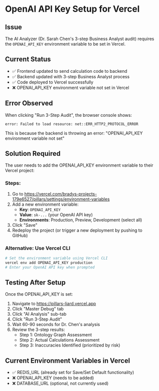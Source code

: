 # OpenAI API Key Setup for Vercel

## Issue
The AI Analyzer (Dr. Sarah Chen's 3-step Business Analyst audit) requires the `OPENAI_API_KEY` environment variable to be set in Vercel.

## Current Status
- ✅ Frontend updated to send calculation code to backend
- ✅ Backend updated with 3-step Business Analyst process
- ✅ Code deployed to Vercel successfully
- ❌ OPENAI_API_KEY environment variable not set in Vercel

## Error Observed
When clicking "Run 3-Step Audit", the browser console shows:
```
error: Failed to load resource: net::ERR_HTTP2_PROTOCOL_ERROR
```

This is because the backend is throwing an error: "OPENAI_API_KEY environment variable not set"

## Solution Required
The user needs to add the OPENAI_API_KEY environment variable to their Vercel project:

### Steps:
1. Go to https://vercel.com/bradys-projects-179e6527/pillars/settings/environment-variables
2. Add a new environment variable:
   - **Key**: `OPENAI_API_KEY`
   - **Value**: `sk-...` (your OpenAI API key)
   - **Environments**: Production, Preview, Development (select all)
3. Click "Save"
4. Redeploy the project (or trigger a new deployment by pushing to GitHub)

### Alternative: Use Vercel CLI
```bash
# Set the environment variable using Vercel CLI
vercel env add OPENAI_API_KEY production
# Enter your OpenAI API key when prompted
```

## Testing After Setup
Once the OPENAI_API_KEY is set:
1. Navigate to https://pillars-liard.vercel.app
2. Click "Master Debug" tab
3. Click "AI Analysis" sub-tab
4. Click "Run 3-Step Audit"
5. Wait 60-90 seconds for Dr. Chen's analysis
6. Review the 3-step results:
   - Step 1: Ontology Graph Assessment
   - Step 2: Actual Calculations Assessment
   - Step 3: Inaccuracies Identified (prioritized by risk)

## Current Environment Variables in Vercel
- ✅ REDIS_URL (already set for Save/Set Default functionality)
- ❌ OPENAI_API_KEY (needs to be added)
- ❌ DATABASE_URL (optional, not currently used)

